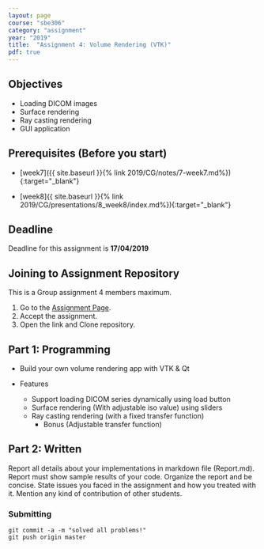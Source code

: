 ```yaml
---
layout: page
course: "sbe306"
category: "assignment"
year: "2019"
title:  "Assignment 4: Volume Rendering (VTK)"
pdf: true
---
```


## Objectives

* Loading DICOM images
* Surface rendering 
* Ray casting rendering
* GUI application 


## Prerequisites (Before you start)

* [week7]({{ site.baseurl }}{% link 2019/CG/notes/7-week7.md%}){:target="_blank"}

* [week8]{{ site.baseurl }}{% link 2019/CG/presentations/8_week8/index.md%}){:target="_blank"}

## Deadline

Deadline for this assignment is **17/04/2019**


## Joining to Assignment Repository

This is a Group assignment 4 members maximum.

1. Go to the [Assignment Page](https://classroom.github.com/g/7frpyset).
2. Accept the assignment.
3. Open the link and Clone repository.

## Part 1: Programming

* Build your own volume rendering app with VTK & Qt

* Features 
    * Support loading DICOM series dynamically using load button
    * Surface rendering (With adjustable iso value) using sliders
    * Ray casting rendering (with a fixed transfer function)
        * Bonus (Adjustable transfer function)

## Part 2: Written

Report all details about your implementations in markdown file (Report.md). Report must show sample results of your code. Organize the report and be concise. State issues you faced in the assignment and how you treated with it. Mention any kind of contribution of other students.

### Submitting

```terminal
git commit -a -m "solved all problems!"
git push origin master
```


